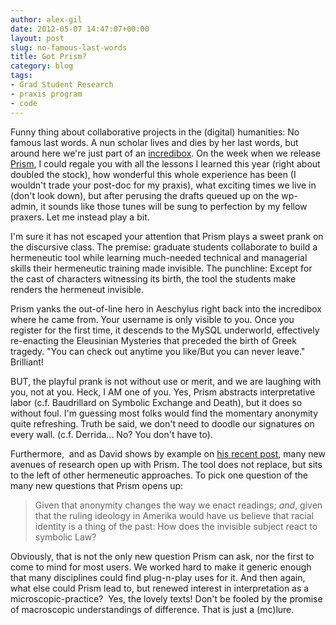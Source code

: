 ```yaml
---
author: alex-gil
date: 2012-05-07 14:47:07+00:00
layout: post
slug: no-famous-last-words
title: Got Prism?
category: blog
tags:
- Grad Student Research
- praxis program
- code
---
```


Funny thing about collaborative projects in the (digital) humanities: No famous last words. A nun scholar lives and dies by her last words, but around here we're just part of an [incredibox](http://www.incredibox.com/en/#/application). On the week when we release [Prism](http://prism.scholarslab.org/), I could regale you with all the lessons I learned this year (right about doubled the stock), how wonderful this whole experience has been (I wouldn't trade your post-doc for my praxis), what exciting times we live in (don't look down), but after perusing the drafts queued up on the wp-admin, it sounds like those tunes will be sung to perfection by my fellow praxers. Let me instead play a bit.

I'm sure it has not escaped your attention that Prism plays a sweet prank on the discursive class. The premise: graduate students collaborate to build a hermeneutic tool while learning much-needed technical and managerial skills their hermeneutic training made invisible. The punchline: Except for the cast of characters witnessing its birth, the tool the students make renders the hermeneut invisible.

Prism yanks the out-of-line hero in Aeschylus right back into the incredibox where he came from. Your username is only visible to you. Once you register for the first time, it descends to the MySQL underworld, effectively re-enacting the Eleusinian Mysteries that preceded the birth of Greek tragedy. "You can check out anytime you like/But you can never leave." Brilliant!

BUT, the playful prank is not without use or merit, and we are laughing with you, not at you. Heck, I AM one of you. Yes, Prism abstracts interpretative labor (c.f. Baudrillard on Symbolic Exchange and Death), but it does so without foul. I'm guessing most folks would find the momentary anonymity quite refreshing. Truth be said, we don't need to doodle our signatures on every wall. (c.f. Derrida... No? You don't have to).

Furthermore,  and as David shows by example on [his recent post](http://www.scholarslab.org/?p=4279), many new avenues of research open up with Prism. The tool does not replace, but sits to the left of other hermeneutic approaches. To pick one question of the many new questions that Prism opens up:

> Given that anonymity changes the way we enact readings; _and_, given that the ruling ideology in Amerika would have us believe that racial identity is a thing of the past: How does the invisible subject react to symbolic Law?

Obviously, that is not the only new question Prism can ask, nor the first to come to mind for most users. We worked hard to make it generic enough that many disciplines could find plug-n-play uses for it. And then again, what else could Prism lead to, but renewed interest in interpretation as a microscopic-practice?  Yes, the lovely texts! Don't be fooled by the promise of macroscopic understandings of difference. That is just a (mc)lure.